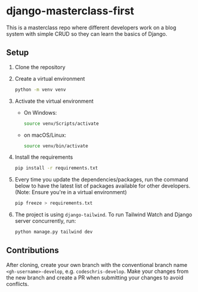 # django-masterclass-first

This is a masterclass repo where different developers work on a blog system with simple CRUD so they can learn the basics of Django.

## Setup

1. Clone the repository
2. Create a virtual environment

   ```bash
   python -m venv venv
   ```

3. Activate the virtual environment
   - On Windows:

     ```bash
     source venv/Scripts/activate
     ```

   - on macOS/Linux:

     ```bash
     source venv/bin/activate
     ```

4. Install the requirements

   ```bash
   pip install -r requirements.txt
   ```

5. Every time you update the dependencies/packages, run the command below to have the latest list of packages available for other developers. (Note: Ensure you're in a virtual environment)

   ```bash
   pip freeze > requirements.txt
   ```

6. The project is using `django-tailwind`. To run Tailwind Watch and Django server concurrently, run:

   ```bash
   python manage.py tailwind dev
   ```

## Contributions

After cloning, create your own branch with the conventional branch name `<gh-username>-develop`, e.g. `codeschris-develop`. Make your changes from the new branch and create a PR when submitting your changes to avoid conflicts.

